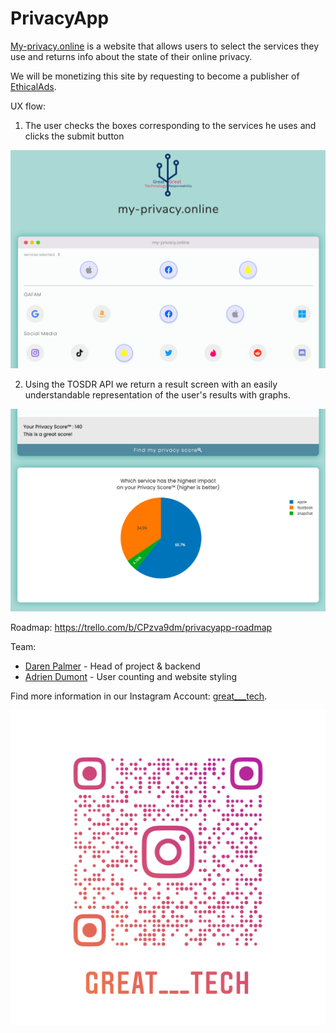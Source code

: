 # PrivacyApp
[My-privacy.online](https://www.my-privacy.online/) is a website that allows users to select the services they use and returns info about the state of their online privacy.

We will be monetizing this site by requesting to become a publisher of [EthicalAds](https://www.ethicalads.io/publishers/).

UX flow: 
1. The user checks the boxes corresponding to the services he uses and clicks the submit button

![showcase image of the website](./showcase.png)

2. Using the TOSDR API we return a result screen with an easily understandable representation of the user's results with graphs.

![showcase image of the website](./showcase-result.png)

Roadmap: https://trello.com/b/CPzva9dm/privacyapp-roadmap

Team:
* [Daren Palmer](https://colleserre.github.io) - Head of project & backend
* [Adrien Dumont](https://neurones.dev) - User counting and website styling

Find more information in our Instagram Account: [great___tech](https://www.instagram.com/great___tech/).

![Instagram Account Nametag](./great___tech_nametag.png)
